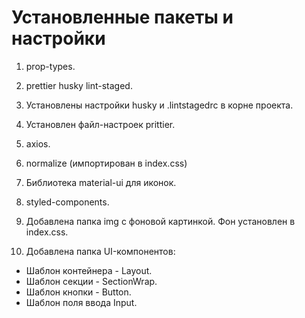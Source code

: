 # Установленные пакеты и настройки

1. prop-types.
2. prettier husky lint-staged.
3. Установлены настройки husky и .lintstagedrc в корне проекта.
4. Установлен файл-настроек prittier.
5. axios.
6. normalize (импортирован в index.css)
7. Библиотека material-ui для иконок.
8. styled-components.

9. Добавлена папка img с фоновой картинкой. Фон установлен в index.css.
10. Добавлена папка UI-компонентов:

-   Шаблон контейнера - Layout.
-   Шаблон секции - SectionWrap.
-   Шаблон кнопки - Button.
-   Шаблон поля ввода Input.
